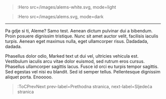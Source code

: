 > :Hero src=/images/alems-white.svg,
>       mode=light

> :Hero src=/images/alems.svg,
>       mode=dark
 
***

Pa gdje si ti, Aleme? Samo test. Aenean dictum pulvinar dui a bibendum. Proin posuere dignissim tristique. Nunc sit amet auctor velit, facilisis iaculis turpis. Aenean eget maximus nulla, eget ullamcorper risus. Dadadada, dadada.

Phasellus dolor odio, Marked text ut dui vel, ultricies vehicula est. Vestibulum iaculis arcu vitae dolor euismod, sed rutrum eros cursus. Phasellus ullamcorper sagittis lacus. Fusce id orci eu turpis tempor sagittis. Sed egestas vel nisi eu blandit. Sed id semper tellus. Pellentesque dignissim aliquet porta. Enooooo.


> :ToCPrevNext prev-label=Prethodna stranica, next-label=Sljedeća stranica


